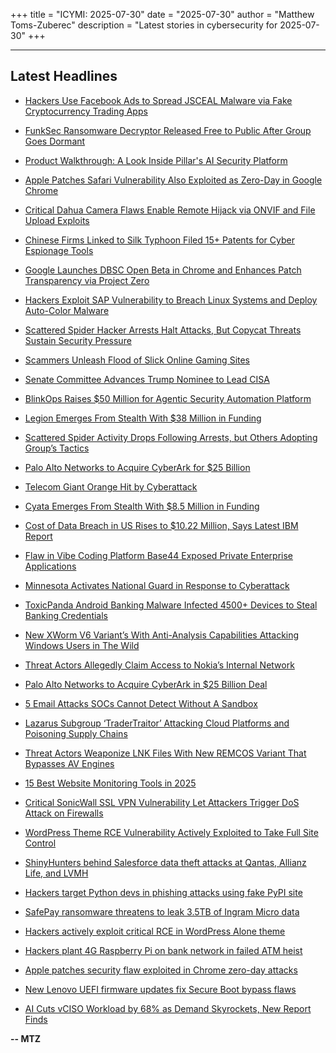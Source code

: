 +++
title = "ICYMI: 2025-07-30"
date = "2025-07-30"
author = "Matthew Toms-Zuberec"
description = "Latest stories in cybersecurity for 2025-07-30"
+++

---------------------------------------------------------------------------
## Latest Headlines
- [Hackers Use Facebook Ads to Spread JSCEAL Malware via Fake Cryptocurrency Trading Apps](https://thehackernews.com/2025/07/hackers-use-facebook-ads-to-spread.html)

- [FunkSec Ransomware Decryptor Released Free to Public After Group Goes Dormant](https://thehackernews.com/2025/07/funksec-ransomware-decryptor-released.html)

- [Product Walkthrough: A Look Inside Pillar's AI Security Platform](https://thehackernews.com/2025/07/product-walkthrough-look-inside-pillars.html)

- [Apple Patches Safari Vulnerability Also Exploited as Zero-Day in Google Chrome](https://thehackernews.com/2025/07/apple-patches-safari-vulnerability-also.html)

- [Critical Dahua Camera Flaws Enable Remote Hijack via ONVIF and File Upload Exploits](https://thehackernews.com/2025/07/critical-dahua-camera-flaws-enable.html)

- [Chinese Firms Linked to Silk Typhoon Filed 15+ Patents for Cyber Espionage Tools](https://thehackernews.com/2025/07/chinese-firms-linked-to-silk-typhoon.html)

- [Google Launches DBSC Open Beta in Chrome and Enhances Patch Transparency via Project Zero](https://thehackernews.com/2025/07/google-launches-dbsc-open-beta-in.html)

- [Hackers Exploit SAP Vulnerability to Breach Linux Systems and Deploy Auto-Color Malware](https://thehackernews.com/2025/07/hackers-exploit-sap-vulnerability-to.html)

- [Scattered Spider Hacker Arrests Halt Attacks, But Copycat Threats Sustain Security Pressure](https://thehackernews.com/2025/07/scattered-spider-hacker-arrests-halt.html)

- [Scammers Unleash Flood of Slick Online Gaming Sites](https://krebsonsecurity.com/2025/07/scammers-unleash-flood-of-slick-online-gaming-sites/)

- [Senate Committee Advances Trump Nominee to Lead CISA](https://www.securityweek.com/senate-committee-advances-trump-nominee-to-lead-cybersecurity-agency-that-protects-election-systems/)

- [BlinkOps Raises $50 Million for Agentic Security Automation Platform](https://www.securityweek.com/blinkops-raises-50-million-for-agentic-security-automation-platform/)

- [Legion Emerges From Stealth With $38 Million in Funding](https://www.securityweek.com/legion-emerges-from-stealth-with-38-million-in-funding/)

- [Scattered Spider Activity Drops Following Arrests, but Others Adopting Group’s Tactics](https://www.securityweek.com/scattered-spider-activity-drops-following-arrests-but-others-adopting-groups-tactics/)

- [Palo Alto Networks to Acquire CyberArk for $25 Billion](https://www.securityweek.com/palo-alto-networks-to-acquire-cyberark-for-25-billion/)

- [Telecom Giant Orange Hit by Cyberattack](https://www.securityweek.com/telecom-giant-orange-hit-by-cyberattack/)

- [Cyata Emerges From Stealth With $8.5 Million in Funding](https://www.securityweek.com/cyata-emerges-from-stealth-with-8-5-million-in-funding/)

- [Cost of Data Breach in US Rises to $10.22 Million, Says Latest IBM Report](https://www.securityweek.com/cost-of-data-breach-in-us-rises-to-10-22-million-says-latest-ibm-report/)

- [Flaw in Vibe Coding Platform Base44 Exposed Private Enterprise Applications](https://www.securityweek.com/flaw-in-vibe-coding-platform-base44-exposed-private-enterprise-applications/)

- [Minnesota Activates National Guard in Response to Cyberattack](https://www.securityweek.com/minnesota-activates-national-guard-in-response-to-cyberattack/)

- [ToxicPanda Android Banking Malware Infected 4500+ Devices to Steal Banking Credentials](https://cybersecuritynews.com/toxicpanda-android-banking-malware/)

- [New XWorm V6 Variant’s With Anti-Analysis Capabilities Attacking Windows Users in The Wild](https://cybersecuritynews.com/new-xworm-v6-variants-with-anti-analysis-capabilities/)

- [Threat Actors Allegedly Claim Access to Nokia’s Internal Network](https://cybersecuritynews.com/nokia-internal-systems-breach/)

- [Palo Alto Networks to Acquire CyberArk in $25 Billion Deal](https://cybersecuritynews.com/palo-alto-networks-acquire-cyberark/)

- [5 Email Attacks SOCs Cannot Detect Without A Sandbox](https://cybersecuritynews.com/5-email-attacks-socs-cannot-detect-without-a-sandbox/)

- [Lazarus Subgroup ‘TraderTraitor’ Attacking Cloud Platforms and Poisoning Supply Chains](https://cybersecuritynews.com/lazarus-subgroup-tradertraitor-attacking-cloud-platforms/)

- [Threat Actors Weaponize LNK Files With New REMCOS Variant That Bypasses AV Engines](https://cybersecuritynews.com/threat-actors-weaponize-lnk-files-with-new-remcos/)

- [15 Best Website Monitoring Tools in 2025](https://cybersecuritynews.com/website-monitoring-tools/)

- [Critical SonicWall SSL VPN Vulnerability Let Attackers Trigger DoS Attack on Firewalls](https://cybersecuritynews.com/sonicwall-ssl-vpn-dos-vulnerability/)

- [WordPress Theme RCE Vulnerability Actively Exploited to Take Full Site Control](https://cybersecuritynews.com/wordpress-theme-rce-vulnerability-exploited/)

- [ShinyHunters behind Salesforce data theft attacks at Qantas, Allianz Life, and LVMH](https://www.bleepingcomputer.com/news/security/shinyhunters-behind-salesforce-data-theft-attacks-at-qantas-allianz-life-and-lvmh/)

- [Hackers target Python devs in phishing attacks using fake PyPI site](https://www.bleepingcomputer.com/news/security/hackers-target-python-devs-in-phishing-attacks-using-fake-pypi-site/)

- [SafePay ransomware threatens to leak 3.5TB of Ingram Micro data](https://www.bleepingcomputer.com/news/security/safepay-ransomware-threatens-to-leak-35tb-of-ingram-micro-data/)

- [Hackers actively exploit critical RCE in WordPress Alone theme](https://www.bleepingcomputer.com/news/security/hackers-actively-exploit-critical-rce-in-wordpress-alone-theme/)

- [Hackers plant 4G Raspberry Pi on bank network in failed ATM heist](https://www.bleepingcomputer.com/news/security/hackers-plant-4g-raspberry-pi-on-bank-network-in-failed-atm-heist/)

- [Apple patches security flaw exploited in Chrome zero-day attacks](https://www.bleepingcomputer.com/news/security/apple-patches-security-flaw-exploited-in-chrome-zero-day-attacks/)

- [New Lenovo UEFI firmware updates fix Secure Boot bypass flaws](https://www.bleepingcomputer.com/news/security/new-lenovo-uefi-firmware-updates-fix-secure-boot-bypass-flaws/)

- [AI Cuts vCISO Workload by 68% as Demand Skyrockets, New Report Finds](https://www.bleepingcomputer.com/news/security/ai-cuts-vciso-workload-by-68-percent-as-demand-skyrockets-new-report-finds/)

**-- MTZ**